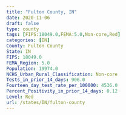 ```yaml
---
title: "Fulton County, IN"
date: 2020-11-06
draft: false
type: county
tags: [FIPS:18049.0,FEMA:5.0,Non-core,Red]
categories: [IN]
County: Fulton County
State: IN
FIPS: 18049.0
FEMA_Region: 5.0
Population: 19974.0
NCHS_Urban_Rural_Classification: Non-core
Tests_in_prior_14_days: 906.0
Fourteen_day_test_rate_per_100000: 4536.0
Percent_Positivity_in_prior_14_days: 0.12
Level: Red
url: /states/IN/fulton-county
---
```



